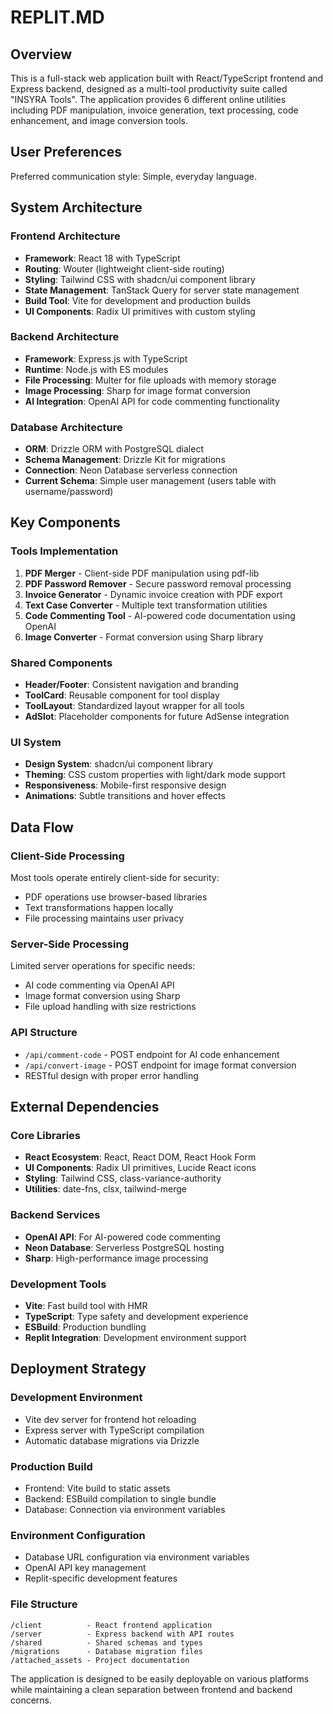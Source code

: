 # REPLIT.MD

## Overview

This is a full-stack web application built with React/TypeScript frontend and Express backend, designed as a multi-tool productivity suite called "INSYRA Tools". The application provides 6 different online utilities including PDF manipulation, invoice generation, text processing, code enhancement, and image conversion tools.

## User Preferences

Preferred communication style: Simple, everyday language.

## System Architecture

### Frontend Architecture
- **Framework**: React 18 with TypeScript
- **Routing**: Wouter (lightweight client-side routing)
- **Styling**: Tailwind CSS with shadcn/ui component library
- **State Management**: TanStack Query for server state management
- **Build Tool**: Vite for development and production builds
- **UI Components**: Radix UI primitives with custom styling

### Backend Architecture
- **Framework**: Express.js with TypeScript
- **Runtime**: Node.js with ES modules
- **File Processing**: Multer for file uploads with memory storage
- **Image Processing**: Sharp for image format conversion
- **AI Integration**: OpenAI API for code commenting functionality

### Database Architecture
- **ORM**: Drizzle ORM with PostgreSQL dialect
- **Schema Management**: Drizzle Kit for migrations
- **Connection**: Neon Database serverless connection
- **Current Schema**: Simple user management (users table with username/password)

## Key Components

### Tools Implementation
1. **PDF Merger** - Client-side PDF manipulation using pdf-lib
2. **PDF Password Remover** - Secure password removal processing
3. **Invoice Generator** - Dynamic invoice creation with PDF export
4. **Text Case Converter** - Multiple text transformation utilities
5. **Code Commenting Tool** - AI-powered code documentation using OpenAI
6. **Image Converter** - Format conversion using Sharp library

### Shared Components
- **Header/Footer**: Consistent navigation and branding
- **ToolCard**: Reusable component for tool display
- **ToolLayout**: Standardized layout wrapper for all tools
- **AdSlot**: Placeholder components for future AdSense integration

### UI System
- **Design System**: shadcn/ui component library
- **Theming**: CSS custom properties with light/dark mode support
- **Responsiveness**: Mobile-first responsive design
- **Animations**: Subtle transitions and hover effects

## Data Flow

### Client-Side Processing
Most tools operate entirely client-side for security:
- PDF operations use browser-based libraries
- Text transformations happen locally
- File processing maintains user privacy

### Server-Side Processing
Limited server operations for specific needs:
- AI code commenting via OpenAI API
- Image format conversion using Sharp
- File upload handling with size restrictions

### API Structure
- `/api/comment-code` - POST endpoint for AI code enhancement
- `/api/convert-image` - POST endpoint for image format conversion
- RESTful design with proper error handling

## External Dependencies

### Core Libraries
- **React Ecosystem**: React, React DOM, React Hook Form
- **UI Components**: Radix UI primitives, Lucide React icons
- **Styling**: Tailwind CSS, class-variance-authority
- **Utilities**: date-fns, clsx, tailwind-merge

### Backend Services
- **OpenAI API**: For AI-powered code commenting
- **Neon Database**: Serverless PostgreSQL hosting
- **Sharp**: High-performance image processing

### Development Tools
- **Vite**: Fast build tool with HMR
- **TypeScript**: Type safety and development experience
- **ESBuild**: Production bundling
- **Replit Integration**: Development environment support

## Deployment Strategy

### Development Environment
- Vite dev server for frontend hot reloading
- Express server with TypeScript compilation
- Automatic database migrations via Drizzle

### Production Build
- Frontend: Vite build to static assets
- Backend: ESBuild compilation to single bundle
- Database: Connection via environment variables

### Environment Configuration
- Database URL configuration via environment variables
- OpenAI API key management
- Replit-specific development features

### File Structure
```
/client          - React frontend application
/server          - Express backend with API routes
/shared          - Shared schemas and types
/migrations      - Database migration files
/attached_assets - Project documentation
```

The application is designed to be easily deployable on various platforms while maintaining a clean separation between frontend and backend concerns.